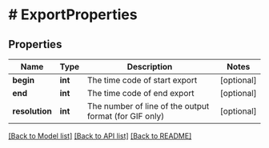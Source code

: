 # # ExportProperties

## Properties

Name | Type | Description | Notes
------------ | ------------- | ------------- | -------------
**begin** | **int** | The time code of start export | [optional]
**end** | **int** | The time code of end export | [optional]
**resolution** | **int** | The number of line of the output format (for GIF only) | [optional]

[[Back to Model list]](../../README.md#models) [[Back to API list]](../../README.md#endpoints) [[Back to README]](../../README.md)

